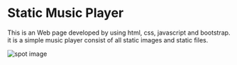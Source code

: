 # Static Music Player


This is an Web page developed by using html, css, javascript and bootstrap. it is a simple music player consist of all static images and static files.



![spot image](https://github.com/user-attachments/assets/a3b6cac4-56b6-4a1d-ad2d-165f692b4af8)
